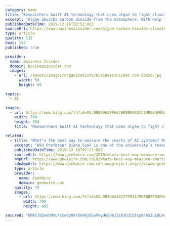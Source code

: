 ```yaml
---
category: news
title: "Researchers built AI technology that uses algae to fight climate change, and they're planning on releasing the design so anyone can build one"
excerpt: "Algae absorbs carbon dioxide from the atmosphere. With help from AI, a new bioreactor could draw out more greenhouse gas than trees."
publishedDateTime: 2019-12-16T20:51:00Z
sourceUrl: https://www.businessinsider.com/algae-carbon-dioxide-climate-change-hypgergiant-2019-12
type: article
quality: 132
heat: 142
published: true

provider:
  name: Business Insider
  domain: businessinsider.com
  images:
    - url: /assets/images/organizations/businessinsider.com-50x50.jpg
      width: 50
      height: 50

topics:
  - AI

images:
  - url: https://www.bing.com/th?id=ON.0BB9960FF6AC6E9BE9ADCC19D06AFB6C
    width: 700
    height: 350
    title: "Researchers built AI technology that uses algae to fight climate change, and they're planning on releasing the design so anyone can build one"

related:
  - title: "What’s the best way to measure the smarts of AI systems? Researchers are developing an IQ test"
    excerpt: "WSU Professor Diane Cook is one of the university’s researchers working to create a test for measuring AI as part of a project funded by DARPA. (WSU Photo) Researchers at Washington State University in Pullman are developing an IQ test to challenge AI systems to see what they really know. “We have AI systems out there that are getting ..."
    publishedDateTime: 2019-12-18T07:21:00Z
    sourceUrl: https://www.geekwire.com/2019/whats-best-way-measure-smarts-ai-systems-researchers-developing-iq-test/
    ampUrl: https://www.geekwire.com/2019/whats-best-way-measure-smarts-ai-systems-researchers-developing-iq-test/amp/
    cdnAmpUrl: https://www-geekwire-com.cdn.ampproject.org/c/s/www.geekwire.com/2019/whats-best-way-measure-smarts-ai-systems-researchers-developing-iq-test/amp/
    type: article
    provider:
      name: GeekWire
      domain: geekwire.com
    quality: 75
    images:
      - url: https://www.bing.com/th?id=ON.0B40AA1612759347DBB8D6FD48699D5B
        width: 700
        height: 465

secured: "kMRT19ZwVUMVuFCcwSz047bn96jbEwVkyUe896j2Z43OJZStcpmFoSIuiDLHrotNy8zFUQeI8Yt67beFzJfyYQ+rrbCFVgzv8u+AfmA0fs8D/mlgaSfDWZsUViBmsYlVZ73BSxDV4yGEMUrcSA2ZLSpXMNIJfezWNmgxsQm7k/hU9lOBr/IHHE99NX7JJbcJpqW0I9URLS7JtLlH1IxO+pJUTI1Hz0UTy+5DXdOeiI1X2s7vO6Z6RmNiWnMme0fGx2MmGIE1fJ4hDOJIrpw5O+dD6uYFmjOwsirM5XvvJKU=;4XG9SE+M7bPCMpAwqXeq5Q=="
---
```


